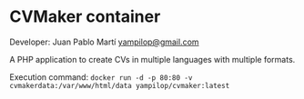 # CVMaker container

Developer: Juan Pablo Martí <yampilop@gmail.com>

A PHP application to create CVs in multiple languages with multiple formats.

Execution command: `docker run -d -p 80:80 -v cvmakerdata:/var/www/html/data yampilop/cvmaker:latest`